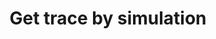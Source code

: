 ---
title: Get trace by simulation
excerpt: ''
api:
  file: sentio-api.json
  operationId: GetCallTraceOnForkSimulation
deprecated: false
hidden: false
metadata:
  title: ''
  description: ''
  robots: index
next:
  description: ''
---